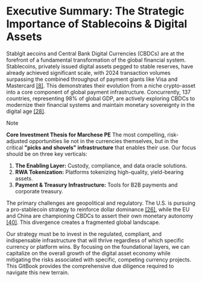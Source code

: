 # Executive Summary: The Strategic Importance of Stablecoins & Digital Assets

Stablgit aecoins and Central Bank Digital Currencies (CBDCs) are at the forefront of a fundamental transformation of the global financial system. Stablecoins, privately issued digital assets pegged to stable reserves, have already achieved significant scale, with 2024 transaction volumes surpassing the combined throughput of payment giants like Visa and Mastercard [\[8\]](Resources/10_Central_Bibliography.md#8). This demonstrates their evolution from a niche crypto-asset into a core component of global payment infrastructure. Concurrently, 137 countries, representing 98% of global GDP, are actively exploring CBDCs to modernize their financial systems and maintain monetary sovereignty in the digital age [\[28\]](Resources/10_Central_Bibliography.md#28).

> [!NOTE]
> **Core Investment Thesis for Marchese PE**
> The most compelling, risk-adjusted opportunities lie not in the currencies themselves, but in the critical **"picks and shovels" infrastructure** that enables their use. Our focus should be on three key verticals:
> 1.  **The Enabling Layer:** Custody, compliance, and data oracle solutions.
> 2.  **RWA Tokenization:** Platforms tokenizing high-quality, yield-bearing assets.
> 3.  **Payment & Treasury Infrastructure:** Tools for B2B payments and corporate treasury.

The primary challenges are geopolitical and regulatory. The U.S. is pursuing a pro-stablecoin strategy to reinforce dollar dominance [\[26\]](Resources/10_Central_Bibliography.md#26), while the EU and China are championing CBDCs to assert their own monetary autonomy [\[40\]](Resources/10_Central_Bibliography.md#40). This divergence creates a fragmented global landscape.

Our strategy must be to invest in the regulated, compliant, and indispensable infrastructure that will thrive regardless of which specific currency or platform wins. By focusing on the foundational layers, we can capitalize on the overall growth of the digital asset economy while mitigating the risks associated with specific, competing currency projects. This GitBook provides the comprehensive due diligence required to navigate this new terrain.

